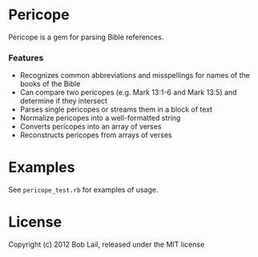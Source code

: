 # Pericope

Pericope is a gem for parsing Bible references.

### Features

 - Recognizes common abbreviations and misspellings for names of the books of the Bible
 - Can compare two pericopes (e.g. Mark 13:1-6 and Mark 13:5) and determine if they intersect
 - Parses single pericopes or streams them in a block of text
 - Normalize pericopes into a well-formatted string
 - Converts pericopes into an array of verses
 - Reconstructs pericopes from arrays of verses


# Examples

See `pericope_test.rb` for examples of usage.


# License

Copyright (c) 2012 Bob Lail, released under the MIT license

